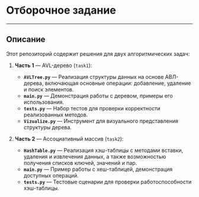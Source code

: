 # **Отборочное задание**
___
## Описание

Этот репозиторий содержит решения для двух алгоритмических задач:

1. **Часть 1** — AVL-дерево (`task1`):
    - **`AVLTree.py`** — Реализация структуры данных на основе АВЛ-дерева, включающая основные операции: добавление, удаление и поиск элементов.
    - **`main.py`** — Демонстрация работы с деревом, примеры его использования.
    - **`tests.py`** — Набор тестов для проверки корректности реализованных методов.
    - **`Vizualize.py`** — Инструмент для визуального представления структуры дерева.
    
2. **Часть 2** — Ассоциативный массив (`task2`):
    - **`HashTable.py`** — Реализация хэш-таблицы с методами вставки, удаления и извлечения данных, а также возможностью получения списков ключей, значений и пар.
    - **`main.py`** — Пример работы с хеш-таблицей, демонстрация доступных операций.
    - **`tests.py`** — Тестовые сценарии для проверки работоспособности хэш-таблицы.